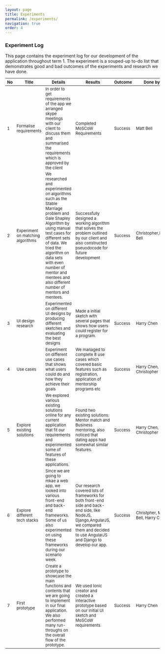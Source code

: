 ```yaml
---
layout: page
title: Experiments
permalink: /experiments/
navigation: true
order: 4
---
```

<h3 class="section-header">Experiment Log</h3>
This page contains the experiment log for our development of the application throughout term 1. The experiment is a souped-up to-do list that demonstrates good and bad outcomes of the experiments and research we have done.

<div class="table-responsive">
	<table class="table table-bordered decisionTable" style="font-size: 13px;">
		<thead>
	      	<tr>
	        	<th>No</th>
	        	<th>Title</th>
	        	<th>Details</th>
	        	<th>Results</th>
	        	<th>Outcome</th>
	        	<th>Done by</th>
	        	<th>Date</th>
	      	</tr>
    	</thead>
    	<tbody>
    		<col width="5%">
    		<col width="15%">
    		<col width="35%">
    		<col width="30%">
    		<col width="5%%">
    		<col width="10%%">	
		    <tr>
		       	<td>1</td>
		        <td>Formalise requirements</td>
		        <td>In order to get requirements of the app we arranged skype meetings with our client to discuss them and summarised the requirements which is approved by the client</td>
		        <td>Completed MoSCoW Requirements</td>
		        <td>Success</td>
		        <td>Matt Bell</td>
		        <td>14th OCT</td>
		    </tr>
		    <!-- <tr>
		        <td>2</td>
		        <td>Background research</td>
		        <td></td>
		        <td></td>
		        <td>Success</td>
		        <td>Christopher,Matt Bell</td>
		        <td>17th OCT</td>
		    </tr> -->
		    <tr>
		        <td>2</td>
		        <td>Experiment on matching algorithms</td>
		        <td>We researched and experimented on algorithms such as the Stable Marriage problem and Gale Shapley Algorithm by using manual test cases for different sets of data. We tried the algorithm on data sets with even number of mentor and mentees and also different number of mentors and mentees.</td>
		        <td>Successfully designed a working algorithm that solves the problem outlined by our client and also constructed pseuodocode for future development</td>
		        <td>Success</td>
		        <td>Christopher,Matt Bell</td>
		        <td>30th OCT</td>
		    </tr>
		    <tr>
		       	<td>3</td>
		       	<td>UI design research</td>
		       	<td>Experimented on different UI designs by producing different sketches and evaluating the best designs</td>
		       	<td>Made a initial sketch with several pages that shows how users could register for a program.</td>
		       	<td>Success</td>
		       	<td>Harry Chen</td>
		       	<td>6th NOV</td>
		    </tr>
		    <tr>
		        <td>4</td>
		        <td>Use cases</td>
		        <td>Experiment on different use cases that shows what users could do and how they achieve their goals</td>
		        <td>We managed to complete 8 use cases which covered basic features such as registration, application of mentorship programs etc</td>
		        <td>Success</td>
		        <td>Harry Chen, Christopher</td>
		        <td>9th NOV</td>
		    </tr>
		    <tr>
		       	<td>5</td>
		       	<td>Explore existing solutions</td>
		       	<td>We explored various existing solutions online for any current application that fit our requirements and experimented some of features of these applications.</td>
		       	<td>Found two existing solutions: Mentor match and Business mentoring, also noticed that dating apps had somewhat similar features.</td>
		       	<td>Success</td>
		       	<td>Harry Chen, Christopher</td>
		       	<td>11th NOV</td>
		    </tr>
		    <tr>
		       	<td>6</td>
		       	<td>Explore different tech stacks</td>
		       	<td>Since we are going to mkae a web app, we looked into various front-end and back-end frameworks. Some of us also experimented on using these frameworks during our scenario week.</td>
		       	<td>Our research covered lots of frameworks for both front-end side and back-end side, like NodeJS, Django,AngularJS, we compared them and decided to use AngularJS and Django to develop our app.</td>
		       	<td>Success</td>
		       	<td>Christpher, Matt Bell, Harry Chen</td>
		       	<td>20th NOV</td>
		    </tr>   
		    <tr>
		        <td>7</td>
		        <td>First prototype</td>
		        <td>Create a prototype to showcase the main functions and contents that we are going to implement in our final application. We also performed many run-throughs on the overall flow of the prototype.</td>
		        <td>We used Ionic creator and created a interactive prototype based on our initial UI sketch and MoSCoW requirements</td>
		        <td>Success</td>
		        <td>Harry Chen</td>
		        <td>2nd DEC</td>
		    </tr>   
		</tbody>
	</table>
</div>

